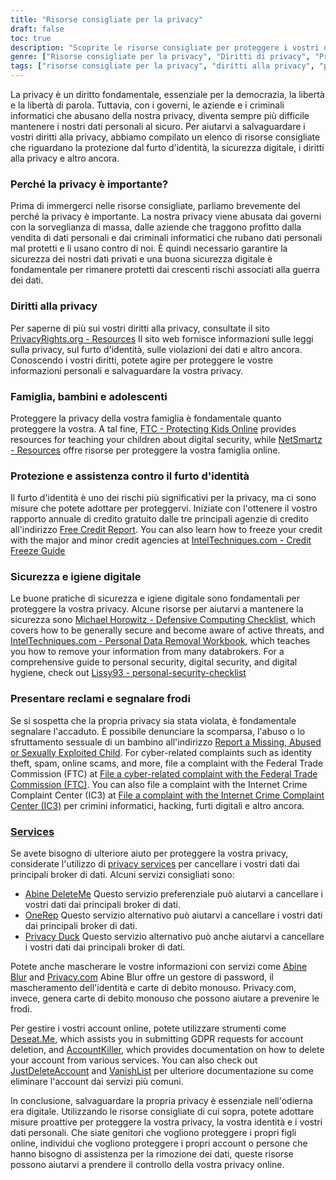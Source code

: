 ```yaml
---
title: "Risorse consigliate per la privacy"
draft: false
toc: true
description: "Scoprite le risorse consigliate per proteggere i vostri diritti, la vostra famiglia e le vostre informazioni personali, tra cui la protezione dal furto d'identità, la sicurezza digitale e i diritti alla privacy, per stare al sicuro dai criminali informatici e dalla sorveglianza di massa."
genre: ["Risorse consigliate per la privacy", "Diritti di privacy", "Protezione contro il furto d'identità", "Sicurezza digitale", "Criminali informatici", "Sorveglianza di massa", "Protezione dei dati personali", "Privacy della famiglia", "Privacy dei bambini", "La privacy degli adolescenti", "Igiene della sicurezza digitale", "Rapporto di credito", "Blocco del credito", "Lista di controllo per l'informatica difensiva", "Rimozione dei dati personali", "Segnalazione delle frodi", "Servizi per la privacy", "Mascheramento delle informazioni", "Gestione dei conti", "Richieste GDPR", "Cancellazione del conto"]
tags: ["risorse consigliate per la privacy", "diritti alla privacy", "protezione dal furto d'identità", "sicurezza digitale", "criminali informatici", "sorveglianza di massa", "dati personali", "SimeoneSullaSicurezza", "famiglia", "bambini", "adolescenti", "igiene della sicurezza digitale", "rapporto di credito", "congelamento del credito", "Lista di controllo per l'informatica difensiva", "rimozione dei dati personali", "presentare reclami", "segnalare una frode", "servizi per la privacy", "informazioni sul mascheramento", "gestione del conto", "Richieste del GDPR", "eliminazione dell'account", "online privacy", "protezione dei dati", "sicurezza informatica", "strumenti per la privacy", "protezione dell'identità", "sicurezza online", "sicurezza delle informazioni personali"]
---
```


La privacy è un diritto fondamentale, essenziale per la democrazia, la libertà e la libertà di parola. Tuttavia, con i governi, le aziende e i criminali informatici che abusano della nostra privacy, diventa sempre più difficile mantenere i nostri dati personali al sicuro. Per aiutarvi a salvaguardare i vostri diritti alla privacy, abbiamo compilato un elenco di risorse consigliate che riguardano la protezione dal furto d'identità, la sicurezza digitale, i diritti alla privacy e altro ancora.

### Perché la privacy è importante?

Prima di immergerci nelle risorse consigliate, parliamo brevemente del perché la privacy è importante. La nostra privacy viene abusata dai governi con la sorveglianza di massa, dalle aziende che traggono profitto dalla vendita di dati personali e dai criminali informatici che rubano dati personali mal protetti e li usano contro di noi. È quindi necessario garantire la sicurezza dei nostri dati privati e una buona sicurezza digitale è fondamentale per rimanere protetti dai crescenti rischi associati alla guerra dei dati.

### Diritti alla privacy

Per saperne di più sui vostri diritti alla privacy, consultate il sito [PrivacyRights.org - Resources](https://privacyrights.org/resources) Il sito web fornisce informazioni sulle leggi sulla privacy, sul furto d'identità, sulle violazioni dei dati e altro ancora. Conoscendo i vostri diritti, potete agire per proteggere le vostre informazioni personali e salvaguardare la vostra privacy.

### Famiglia, bambini e adolescenti

Proteggere la privacy della vostra famiglia è fondamentale quanto proteggere la vostra. A tal fine, [FTC - Protecting Kids Online](https://www.consumer.ftc.gov/topics/protecting-kids-online) provides resources for teaching your children about digital security, while [NetSmartz - Resources](https://www.missingkids.org/netsmartz/resources) offre risorse per proteggere la vostra famiglia online.

### Protezione e assistenza contro il furto d'identità

Il furto d'identità è uno dei rischi più significativi per la privacy, ma ci sono misure che potete adottare per proteggervi. Iniziate con l'ottenere il vostro rapporto annuale di credito gratuito dalle tre principali agenzie di credito all'indirizzo [Free Credit Report](https://www.annualcreditreport.com/index.action). You can also learn how to freeze your credit with the major and minor credit agencies at [IntelTechniques.com - Credit Freeze Guide](https://inteltechniques.com/data/workbook.pdf)

### Sicurezza e igiene digitale

Le buone pratiche di sicurezza e igiene digitale sono fondamentali per proteggere la vostra privacy. Alcune risorse per aiutarvi a mantenere la sicurezza sono [Michael Horowitz - Defensive Computing Checklist](https://defensivecomputingchecklist.com/), which covers how to be generally secure and become aware of active threats, and [IntelTechniques.com - Personal Data Removal Workbook](https://inteltechniques.com/data/workbook.pdf), which teaches you how to remove your information from many databrokers. For a comprehensive guide to personal security, digital security, and digital hygiene, check out [Lissy93 - personal-security-checklist](https://github.com/Lissy93/personal-security-checklist)

### Presentare reclami e segnalare frodi

Se si sospetta che la propria privacy sia stata violata, è fondamentale segnalare l'accaduto. È possibile denunciare la scomparsa, l'abuso o lo sfruttamento sessuale di un bambino all'indirizzo [Report a Missing, Abused or Sexually Exploited Child](http://www.missingkids.com/Report). For cyber-related complaints such as identity theft, spam, online scams, and more, file a complaint with the Federal Trade Commission (FTC) at [File a cyber-related complaint with the Federal Trade Commission (FTC)](https://www.ftccomplaintassistant.gov/#&panel1-1). You can also file a complaint with the Internet Crime Complaint Center (IC3) at [File a complaint with the Internet Crime Complaint Center (IC3)](https://complaint.ic3.gov/default.aspx?) per crimini informatici, hacking, furti digitali e altro ancora.

### [Services](https://simeononsecurity.com/recommendations/services/)

Se avete bisogno di ulteriore aiuto per proteggere la vostra privacy, considerate l'utilizzo di [privacy services](https://simeononsecurity.com/recommendations/services/) per cancellare i vostri dati dai principali broker di dati. Alcuni servizi consigliati sono:

- [Abine DeleteMe](https://joindeleteme.com/refer?coupon=RFR-40867-7DWHR4) Questo servizio preferenziale può aiutarvi a cancellare i vostri dati dai principali broker di dati.
- [OneRep](https://onerep.com) Questo servizio alternativo può aiutarvi a cancellare i vostri dati dai principali broker di dati.
- [Privacy Duck](https://www.privacyduck.com/) Questo servizio alternativo può anche aiutarvi a cancellare i vostri dati dai principali broker di dati.

Potete anche mascherare le vostre informazioni con servizi come [Abine Blur](https://dnt.abine.com/#/ref_register/pC8ZbvQtt) and [Privacy.com](https://privacy.com/join/SU86Y) Abine Blur offre un gestore di password, il mascheramento dell'identità e carte di debito monouso. Privacy.com, invece, genera carte di debito monouso che possono aiutare a prevenire le frodi.

Per gestire i vostri account online, potete utilizzare strumenti come [Deseat.Me](https://app.deseat.me), which assists you in submitting GDPR requests for account deletion, and [AccountKiller](https://www.accountkiller.com/en), which provides documentation on how to delete your account from various services. You can also check out [JustDeleteAccount](https://www.justdeleteaccount.com/) and [VanishList](https://vanishlist.ml/) per ulteriore documentazione su come eliminare l'account dai servizi più comuni.

In conclusione, salvaguardare la propria privacy è essenziale nell'odierna era digitale. Utilizzando le risorse consigliate di cui sopra, potete adottare misure proattive per proteggere la vostra privacy, la vostra identità e i vostri dati personali. Che siate genitori che vogliono proteggere i propri figli online, individui che vogliono proteggere i propri account o persone che hanno bisogno di assistenza per la rimozione dei dati, queste risorse possono aiutarvi a prendere il controllo della vostra privacy online.

